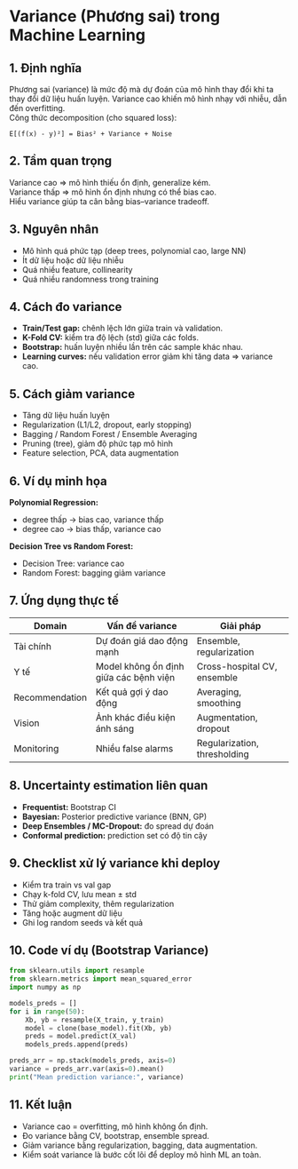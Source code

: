 
# Variance (Phương sai) trong Machine Learning

## 1. Định nghĩa
Phương sai (variance) là mức độ mà dự đoán của mô hình thay đổi khi ta thay đổi dữ liệu huấn luyện. 
Variance cao khiến mô hình nhạy với nhiễu, dẫn đến overfitting.  
Công thức decomposition (cho squared loss):
```
E[(f̂(x) - y)²] = Bias² + Variance + Noise
```

## 2. Tầm quan trọng
Variance cao => mô hình thiếu ổn định, generalize kém.  
Variance thấp => mô hình ổn định nhưng có thể bias cao.  
Hiểu variance giúp ta cân bằng bias–variance tradeoff.

## 3. Nguyên nhân
- Mô hình quá phức tạp (deep trees, polynomial cao, large NN)
- Ít dữ liệu hoặc dữ liệu nhiễu
- Quá nhiều feature, collinearity
- Quá nhiều randomness trong training

## 4. Cách đo variance
- **Train/Test gap:** chênh lệch lớn giữa train và validation.
- **K-Fold CV:** kiểm tra độ lệch (std) giữa các folds.
- **Bootstrap:** huấn luyện nhiều lần trên các sample khác nhau.
- **Learning curves:** nếu validation error giảm khi tăng data => variance cao.

## 5. Cách giảm variance
- Tăng dữ liệu huấn luyện
- Regularization (L1/L2, dropout, early stopping)
- Bagging / Random Forest / Ensemble Averaging
- Pruning (tree), giảm độ phức tạp mô hình
- Feature selection, PCA, data augmentation

## 6. Ví dụ minh họa
**Polynomial Regression:**
- degree thấp → bias cao, variance thấp
- degree cao → bias thấp, variance cao

**Decision Tree vs Random Forest:**
- Decision Tree: variance cao
- Random Forest: bagging giảm variance

## 7. Ứng dụng thực tế
| Domain | Vấn đề variance | Giải pháp |
|---------|------------------|-----------|
| Tài chính | Dự đoán giá dao động mạnh | Ensemble, regularization |
| Y tế | Model không ổn định giữa các bệnh viện | Cross-hospital CV, ensemble |
| Recommendation | Kết quả gợi ý dao động | Averaging, smoothing |
| Vision | Ảnh khác điều kiện ánh sáng | Augmentation, dropout |
| Monitoring | Nhiều false alarms | Regularization, thresholding |

## 8. Uncertainty estimation liên quan
- **Frequentist:** Bootstrap CI
- **Bayesian:** Posterior predictive variance (BNN, GP)
- **Deep Ensembles / MC-Dropout:** đo spread dự đoán
- **Conformal prediction:** prediction set có độ tin cậy

## 9. Checklist xử lý variance khi deploy
- Kiểm tra train vs val gap
- Chạy k-fold CV, lưu mean ± std
- Thử giảm complexity, thêm regularization
- Tăng hoặc augment dữ liệu
- Ghi log random seeds và kết quả

## 10. Code ví dụ (Bootstrap Variance)
```python
from sklearn.utils import resample
from sklearn.metrics import mean_squared_error
import numpy as np

models_preds = []
for i in range(50):
    Xb, yb = resample(X_train, y_train)
    model = clone(base_model).fit(Xb, yb)
    preds = model.predict(X_val)
    models_preds.append(preds)

preds_arr = np.stack(models_preds, axis=0)
variance = preds_arr.var(axis=0).mean()
print("Mean prediction variance:", variance)
```

## 11. Kết luận
- Variance cao = overfitting, mô hình không ổn định.
- Đo variance bằng CV, bootstrap, ensemble spread.
- Giảm variance bằng regularization, bagging, data augmentation.
- Kiểm soát variance là bước cốt lõi để deploy mô hình ML an toàn.

